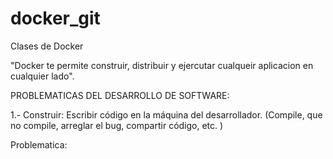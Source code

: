 # docker_git
Clases de Docker

"Docker te permite construir, distribuir y ejercutar cualqueir aplicacion en cualquier lado".

PROBLEMATICAS DEL DESARROLLO DE SOFTWARE:


1.- Construir:  Escribir código en la máquina del desarrollador. (Compile, que no compile, arreglar el bug, compartir código, etc. )


Problematica:
